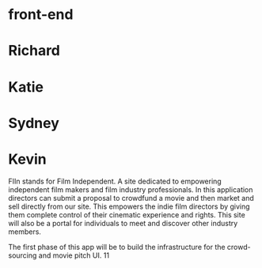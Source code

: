 # front-end
# Richard
# Katie 
# Sydney
# Kevin 
 
FIIn stands for Film Independent. A site dedicated to empowering independent film makers and film industry professionals. In this application directors can submit a proposal to crowdfund a movie and then market and sell directly from our site. This empowers the indie film directors by giving them complete control of their cinematic experience and rights. This site will also be a portal for individuals to meet and discover other industry members. 

The first phase of this app will be to build the infrastructure for the crowd-sourcing and movie pitch UI. 
11
